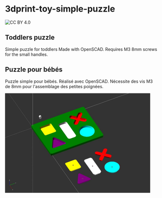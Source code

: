 # 3dprint-toy-simple-puzzle
 
![CC BY 4.0](https://img.shields.io/badge/License-CC%20BY--NC--SA%204.0-lightgrey.svg)

## Toddlers puzzle

Simple puzzle for toddlers Made with OpenSCAD. Requires  M3 8mm screws for the small handles.

## Puzzle pour bébés

Puzzle simple pour bébés. Réalisé avec OpenSCAD. Nécessite des vis M3 de 8mm pour l'assemblage des petites poignées.

<img src="./openscad.jpg" alt="openscad screenshot" width="480" />